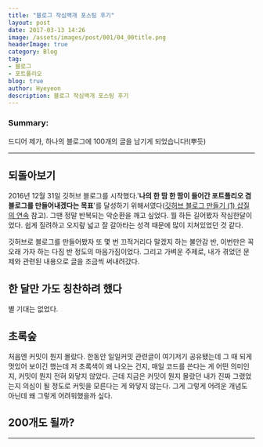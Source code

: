 ```yaml
---
title: "블로그 작심백개 포스팅 후기"
layout: post
date: 2017-03-13 14:26
image: /assets/images/post/001/04_00title.png
headerImage: true
category: Blog
tag:
- 블로그
- 포트폴리오
blog: true
author: Hyeyeon
description: 블로그 작심백개 포스팅 후기
---
```


### Summary:

드디어 제가, 하나의 블로그에 100개의 글을 남기게 되었습니다!(뿌듯)

---


## 되돌아보기

2016년 12월 31일 깃허브 블로그를 시작했다.'**나의 한 땀 한 땀이 들어간 포트폴리오 겸 블로그를 만들어내겠다는 목표**'를 달성하기 위해서였다([깃허브 블로그 만들기 (1) 삽질의 연속](https://imyeonn.github.io/blog/1/) 참고). 그땐 정말 반복되는 악순환을 깨고 싶었다. 뭘 하든 길어봤자 작심한달이었다. 쉽게 질려하고 오지랖 넓고 잘 갈아타는 성격 때문에 많이 지쳐있었던 것 같다.

깃허브로 블로그를 만들어봤자 또 몇 번 끄적거리다 말겠지 하는 불안감 반, 이번만은 꼭 오래 가자 하는 다짐 반 정도의 마음가짐이었다. 그리고 가벼운 주제로, 내가 겪었던 문제와 관련된 내용으로 글을 조금씩 써내려갔다.

## 한 달만 가도 칭찬하려 했다

별 기대는 없었다.

## 초록숲

처음엔 커밋이 뭔지 몰랐다. 한동안 일일커밋 관련글이 여기저기 공유됐는데 그 때 되게 멋있어 보이긴 했는데 저 초록색이 왜 나오는 건지, 매일 코드를 쓴다는 게 어떤 의미인지, 커밋이 뭔지 전혀 와닿지 않았다. 근데 지금은 커밋이 뭔지 몰랐던 내가 진짜 그랬었는지 의심이 될 정도로 커밋을 모른다는 게 와닿지 않는다. 그게 그렇게 어려운 개념도 아닌데 왜 그렇게 어려워했을까 싶다. 

## 200개도 될까?



---
